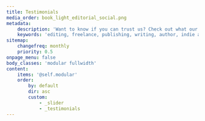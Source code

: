 ```yaml
---
title: Testimonials
media_order: book_light_editorial_social.png
metadata:
    description: 'Want to know if you can trust us? Check out what our previous clients have said about Book Light Editorial. Our goal is to help you create the best possible book, and as you can see here, we have helped many authors.'
    keywords: 'editing, freelance, publishing, writing, author, indie author, editor, self-publishing, developmental editing, copyediting, manuscript, testimonials'
sitemap:
    changefreq: monthly
    priority: 0.5
onpage_menu: false
body_classes: 'modular fullwidth'
content:
    items: '@self.modular'
    order:
        by: default
        dir: asc
        custom:
            - _slider
            - _testimonials
---
```


